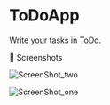 # ToDoApp
 Write your tasks in ToDo.

📸 Screenshots

![ScreenShot_two](https://user-images.githubusercontent.com/19556119/228575243-6f5211b1-b558-4a4d-8dc7-ba827bdc2783.png)

![ScreenShot_one](https://user-images.githubusercontent.com/19556119/228575282-29db852c-f631-4530-b2c9-c757d4e60566.png)
